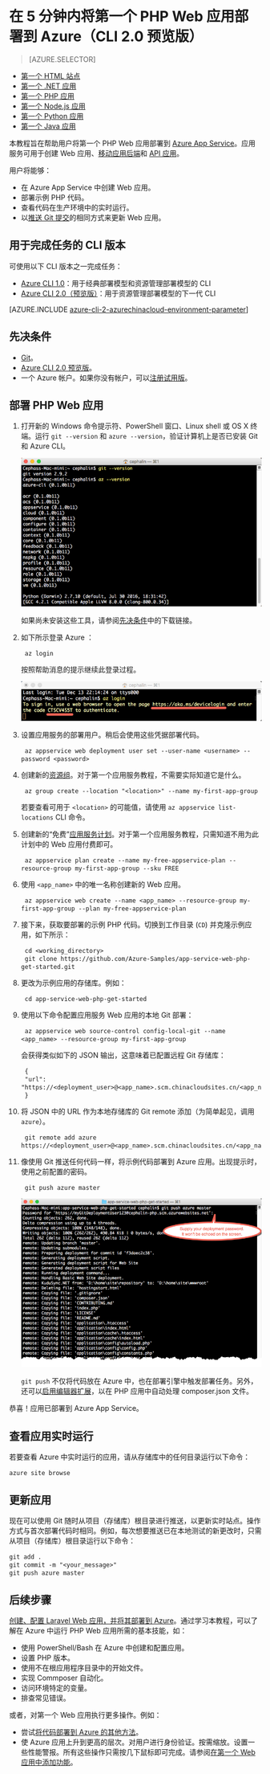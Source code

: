 <properties
    pageTitle="在 5 分钟内将第一个 PHP Web 应用部署到 Azure（CLI 2.0 预览版）| Azure"
    description="了解如何通过部署示例 PHP 应用，轻松地在应用服务中运行 Web 应用。快速进行实际的开发，立即查看结果。"
    services="app-service\web"
    documentationcenter=""
    author="cephalin"
    manager="wpickett"
    editor="" />
<tags
    ms.assetid="6feac128-c728-4491-8b79-962da9a40788"
    ms.service="app-service-web"
    ms.workload="web"
    ms.tgt_pltfrm="na"
    ms.devlang="na"
    ms.topic="hero-article"
    ms.date="01/04/2017"
    wacn.date="02/10/2017"
    ms.author="cephalin" />  


# 在 5 分钟内将第一个 PHP Web 应用部署到 Azure（CLI 2.0 预览版）
> [AZURE.SELECTOR]
- [第一个 HTML 站点](/documentation/articles/app-service-web-get-started-html/)
- [第一个 .NET 应用](/documentation/articles/app-service-web-get-started-dotnet/)
- [第一个 PHP 应用](/documentation/articles/app-service-web-get-started-php/)
- [第一个 Node.js 应用](/documentation/articles/app-service-web-get-started-nodejs/)
- [第一个 Python 应用](/documentation/articles/app-service-web-get-started-python/)
- [第一个 Java 应用](/documentation/articles/app-service-web-get-started-java/)

本教程旨在帮助用户将第一个 PHP Web 应用部署到 [Azure App Service](/documentation/articles/app-service-value-prop-what-is/)。应用服务可用于创建 Web 应用、[移动应用后端](/documentation/services/app-service/mobile/)和 [API 应用](/documentation/articles/app-service-api-apps-why-best-platform/)。

用户将能够：

* 在 Azure App Service 中创建 Web 应用。
* 部署示例 PHP 代码。
* 查看代码在生产环境中的实时运行。
* 以[推送 Git 提交](https://git-scm.com/docs/git-push)的相同方式来更新 Web 应用。

## 用于完成任务的 CLI 版本

可使用以下 CLI 版本之一完成任务：

- [Azure CLI 1.0](/documentation/articles/app-service-web-get-started-php-cli-nodejs/)：用于经典部署模型和资源管理部署模型的 CLI
- [Azure CLI 2.0（预览版）](/documentation/articles/app-service-web-get-started-php/)：用于资源管理部署模型的下一代 CLI

[AZURE.INCLUDE [azure-cli-2-azurechinacloud-environment-parameter](../../includes/azure-cli-2-azurechinacloud-environment-parameter.md)]

## <a name="Prerequisites"></a>先决条件
* [Git](http://www.git-scm.com/downloads)。
* [Azure CLI 2.0 预览版](https://docs.microsoft.com/cli/azure/install-az-cli2)。
* 一个 Azure 帐户。如果你没有帐户，可以[注册试用版](/pricing/1rmb-trial/?WT.mc_id=A261C142F)。

## 部署 PHP Web 应用
1. 打开新的 Windows 命令提示符、PowerShell 窗口、Linux shell 或 OS X 终端。运行 `git --version` 和 `azure --version`，验证计算机上是否已安装 Git 和 Azure CLI。
   
    ![在 Azure 中测试第一个 Web 应用的 CLI 工具安装](./media/app-service-web-get-started-languages/1-test-tools-2.0.png)
   
    如果尚未安装这些工具，请参阅[先决条件](#Prerequisites)中的下载链接。
2. 如下所示登录 Azure ：
   
        az login
   
    按照帮助消息的提示继续此登录过程。
   
    ![登录到 Azure 以创建第一个 Web 应用](./media/app-service-web-get-started-languages/3-azure-login-2.0.png)  


3. 设置应用服务的部署用户。稍后会使用这些凭据部署代码。
   
        az appservice web deployment user set --user-name <username> --password <password>

3. 创建新的[资源组](/documentation/articles/resource-group-overview/)。对于第一个应用服务教程，不需要实际知道它是什么。

        az group create --location "<location>" --name my-first-app-group

    若要查看可用于 `<location>` 的可能值，请使用 `az appservice list-locations` CLI 命令。

3. 创建新的“免费”[应用服务计划](/documentation/articles/azure-web-sites-web-hosting-plans-in-depth-overview/)。对于第一个应用服务教程，只需知道不用为此计划中的 Web 应用付费即可。

        az appservice plan create --name my-free-appservice-plan --resource-group my-first-app-group --sku FREE

4. 使用 `<app_name>` 中的唯一名称创建新的 Web 应用。

        az appservice web create --name <app_name> --resource-group my-first-app-group --plan my-free-appservice-plan

4. 接下来，获取要部署的示例 PHP 代码。切换到工作目录 (`CD`) 并克隆示例应用，如下所示：
   
        cd <working_directory>
        git clone https://github.com/Azure-Samples/app-service-web-php-get-started.git

5. 更改为示例应用的存储库。例如：
   
        cd app-service-web-php-get-started
5. 使用以下命令配置应用服务 Web 应用的本地 Git 部署：

        az appservice web source-control config-local-git --name <app_name> --resource-group my-first-app-group

    会获得类似如下的 JSON 输出，这意味着已配置远程 Git 存储库：

        {
        "url": "https://<deployment_user>@<app_name>.scm.chinacloudsites.cn/<app_name>.git"
        }

6. 将 JSON 中的 URL 作为本地存储库的 Git remote 添加（为简单起见，调用 `azure`）。

        git remote add azure https://<deployment_user>@<app_name>.scm.chinacloudsites.cn/<app_name>.git
   
7. 像使用 Git 推送任何代码一样，将示例代码部署到 Azure 应用。出现提示时，使用之前配置的密码。
   
        git push azure master
   
    ![在 Azure 中将代码推送到第一个 Web 应用](./media/app-service-web-get-started-languages/php-git-push.png)  

    `git push` 不仅将代码放在 Azure 中，也在部署引擎中触发部署任务。另外，还可以[启用编辑器扩展](/documentation/articles/web-sites-php-mysql-deploy-use-git/#composer)，以在 PHP 应用中自动处理 composer.json 文件。

恭喜！应用已部署到 Azure App Service。

## 查看应用实时运行
若要查看 Azure 中实时运行的应用，请从存储库中的任何目录运行以下命令：

    azure site browse

## 更新应用
现在可以使用 Git 随时从项目（存储库）根目录进行推送，以更新实时站点。操作方式与首次部署代码时相同。例如，每次想要推送已在本地测试的新更改时，只需从项目（存储库）根目录运行以下命令：

    git add .
    git commit -m "<your_message>"
    git push azure master

## 后续步骤
[创建、配置 Laravel Web 应用，并将其部署到 Azure](/documentation/articles/app-service-web-php-get-started/)。通过学习本教程，可以了解在 Azure 中运行 PHP Web 应用所需的基本技能，如：

* 使用 PowerShell/Bash 在 Azure 中创建和配置应用。
* 设置 PHP 版本。
* 使用不在根应用程序目录中的开始文件。
* 实现 Commposer 自动化。
* 访问环境特定的变量。
* 排查常见错误。

或者，对第一个 Web 应用执行更多操作。例如：

* 尝试[将代码部署到 Azure 的其他方法](/documentation/articles/web-sites-deploy/)。
* 使 Azure 应用上升到更高的层次。对用户进行身份验证。按需缩放。设置一些性能警报。所有这些操作只需按几下鼠标即可完成。请参阅[在第一个 Web 应用中添加功能](/documentation/articles/app-service-web-get-started-2/)。

<!---HONumber=Mooncake_0206_2017-->
<!--Update_Description: change for azure cli to azure cli 2.0-->